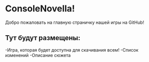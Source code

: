 # ConsoleNovella!
Добро пожаловать на главную страничку нашей игры на GitHub!
## Тут будут размещены:
-Игра, которая будет доступна для скачивания всем!
-Список изменений
-Описание сюжета
